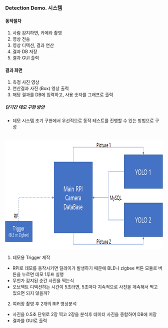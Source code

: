 ### Detection Demo. 시스템

#### 동작절차
1. 사람 감지하면, 카메라 촬영
2. 영상 전송
3. 영상 디텍션, 결과 연산
4. 결과 DB 저장
5. 결과 GUI 출력

#### 결과 화면
1. 측정 사진 영상
2. 연산결과 사진 (Box) 영상 출력
4. 해당 결과를 DB에 입력하고, 사용 숫자를 그래프로 출력

##### 단기간 데모 구현 방안 
- 데모 시스템 초기 구현에서 우선적으로 동작 테스트를 진행할 수 있는 방법으로 구성 

&nbsp; <img width="" height="350" src="./images/Demo.png"></img><br>

1. 데모용 Trigger 제작
- RPI로 데모를 동작시키면 딜레이가 발생하기 때문에 BLE나 zigbee 버튼 모듈로 버튼을 누르면 데모 1루프 실행
- 무언가 감지된 순간 사진을 찍는식 
- 오브젝트 디텍션하는 시간이 5초라면, 5초마다 지속적으로 사진을 계속해서 찍고 있으면 되지 않을까?

2. 여러장 촬영 후  2개의 RIP 영상분석
- 사진을 0.5초 단위로 2장 찍고 2장을 분석후 데이터 사진을 종합하여 DB에 저장
- 결과를 GUI로 출력
